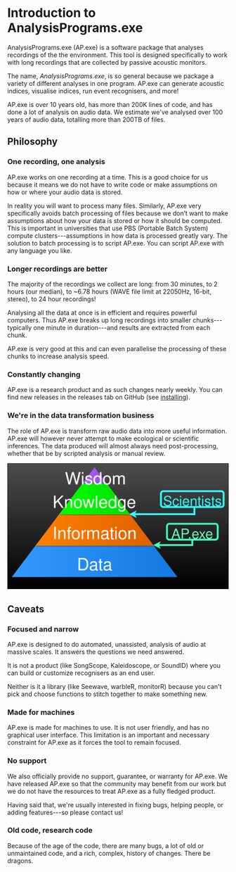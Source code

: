# Introduction to AnalysisPrograms.exe

AnalysisPrograms.exe (AP.exe) is a software package that analyses recordings
of the the environment. This tool is designed specifically to work with long
recordings that are collected by passive acoustic monitors.

The name, _AnalysisPrograms.exe_, is so general because we package a variety
of different analyses in one program. AP.exe can generate acoustic indices,
visualise indices, run event recognisers, and more!

AP.exe is over 10 years old, has more than 200K lines of code, and has done a lot
of analysis on audio data. We estimate we've analysed over 100 years of audio
data, totalling more than 200TB of files. 

## Philosophy

### One recording, one analysis
AP.exe works on one recording at a time. This is a good choice for us because it
means we do not have to write code or make assumptions on how or where your
audio data is stored.

In reality you will want to process many files. Similarly, AP.exe very
specifically avoids batch processing of files because we don’t want to make
assumptions about how your data is stored or how it should be computed. This is
important in universities that use PBS (Portable Batch System) compute
clusters---assumptions in how data is processed greatly vary.
The solution to batch processing is to script AP.exe. You can script AP.exe with
any language you like.

### Longer recordings are better

The majority of the recordings we collect are long: from 30 minutes, to 2 hours
(our median), to ~6.78 hours (WAVE file limit at 22050Hz, 16-bit, stereo), to
24 hour recordings!

Analysing all the data at once is in efficient and requires powerful computers.
Thus AP.exe breaks up long recordings into smaller chunks---typically one minute
in duration---and results are extracted from each chunk.

AP.exe is very good at this and can even parallelise the processing of these
chunks to increase analysis speed.

### Constantly changing

AP.exe is a research product and as such changes nearly weekly. You can find new
releases in the releases tab on GitHub (see [installing](./installing.md)).

### We're in the data transformation business

The role of AP.exe is transform raw audio data into more useful information.
AP.exe will however never attempt to make ecological or scientific inferences.
The data produced will almost always need post-processing, whether that be by
scripted analysis or manual review.

![The information pyramid](./media/information_pyramid.svg)


## Caveats

### Focused and narrow
AP.exe is designed to do automated, unassisted, analysis of audio at massive
scales. It answers the questions we need answered.

It is not a product (like SongScope, Kaleidoscope, or SoundID) where you can
build or customize recognisers as an end user.

Neither is it a library (like Seewave, warbleR, monitorR) because you can't
pick and choose functions to stitch together to make something new.

### Made for machines
AP.exe is made for machines to use. It is not user friendly, and has no graphical
user interface. This limitation is an important and necessary constraint for
AP.exe as it forces the tool to remain focused. 

### No support
We also officially provide no support, guarantee, or warranty for AP.exe. We
have released AP.exe so that the community may benefit from our work but we do
not have the resources to treat AP.exe as a fully fledged product.

Having said that, we're usually interested in fixing bugs, helping people, or
adding features---so please contact us!

### Old code, research code

Because of the age of the code, there are many bugs, a lot of old or unmaintained
code, and a rich, complex, history of changes. There be dragons.

